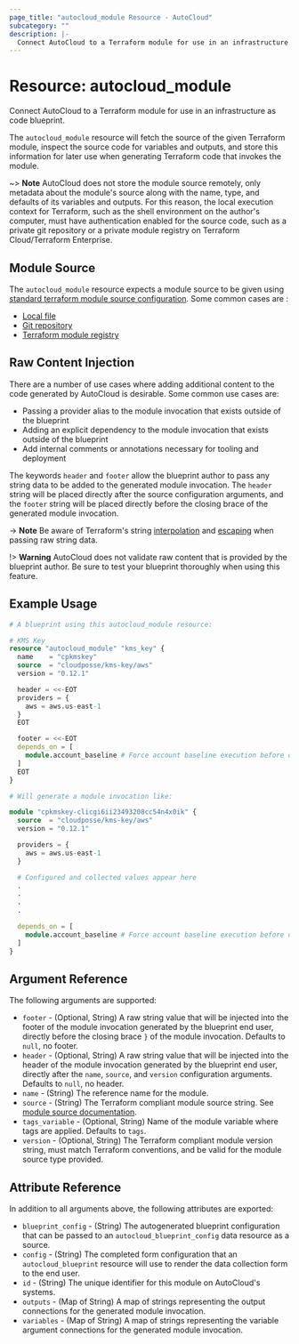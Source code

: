 ```yaml
---
page_title: "autocloud_module Resource - AutoCloud"
subcategory: ""
description: |-
  Connect AutoCloud to a Terraform module for use in an infrastructure as code blueprint.
---
```


# Resource: autocloud_module

Connect AutoCloud to a Terraform module for use in an infrastructure as code blueprint.

The `autocloud_module` resource will fetch the source of the given Terraform module, inspect the source code for variables and outputs, and store this information for later use when generating Terraform code that invokes the module.

~> **Note**
AutoCloud does not store the module source remotely, only metadata about the module's source along with the name, type, and defaults of its variables and outputs. For this reason, the local execution context for Terraform, such as the shell environment on the author's computer, must have authentication enabled for the source code, such as a private git repository or a private module registry on Terraform Cloud/Terraform Enterprise.

## Module Source

The `autocloud_module` resource expects a module source to be given using [standard terraform module source configuration](https://developer.hashicorp.com/terraform/language/modules/sources). Some common cases are :

- [Local file](https://developer.hashicorp.com/terraform/language/modules/sources#local-paths)
- [Git repository](https://developer.hashicorp.com/terraform/language/modules/sources#generic-git-repository)
- [Terraform module registry](https://developer.hashicorp.com/terraform/language/modules/sources#terraform-registry)

## Raw Content Injection

There are a number of use cases where adding additional content to the code generated by AutoCloud is desirable. Some common use cases are:

- Passing a provider alias to the module invocation that exists outside of the blueprint
- Adding an explicit dependency to the module invocation that exists outside of the blueprint
- Add internal comments or annotations necessary for tooling and deployment

The keywords `header` and `footer` allow the blueprint author to pass any string data to be added to the generated module invocation. The `header` string will be placed directly after the source configuration arguments, and the `footer` string will be placed directly before the closing brace of the generated module invocation.

-> **Note**
Be aware of Terraform's string [interpolation](https://developer.hashicorp.com/terraform/language/expressions/strings#interpolation) and [escaping](https://developer.hashicorp.com/terraform/language/expressions/strings#escape-sequences-1) when passing raw string data.

!> **Warning**
AutoCloud does not validate raw content that is provided by the blueprint author. Be sure to test your blueprint thoroughly when using this feature.

## Example Usage
```terraform
# A blueprint using this autocloud_module resource:

# KMS Key
resource "autocloud_module" "kms_key" {
  name    = "cpkmskey"
  source  = "cloudposse/kms-key/aws"
  version = "0.12.1"

  header = <<-EOT
  providers = {
    aws = aws.us-east-1
  }
  EOT

  footer = <<-EOT
  depends_on = [
    module.account_baseline # Force account baseline execution before creating keys
  ]
  EOT
}

# Will generate a module invocation like:

module "cpkmskey-clicgi6ii23493208cc54n4x0ik" {
  source  = "cloudposse/kms-key/aws"
  version = "0.12.1"

  providers = {
    aws = aws.us-east-1
  }

  # Configured and collected values appear here
  .
  .
  .
  .

  depends_on = [
    module.account_baseline # Force account baseline execution before creating keys
  ]
}
```

## Argument Reference

The following arguments are supported:

- `footer` - (Optional, String) A raw string value that will be injected into the footer of the module invocation generated by the blueprint end user, directly before the closing brace `}` of the module invocation. Defaults to `null`, no footer.
- `header` - (Optional, String) A raw string value that will be injected into the header of the module invocation generated by the blueprint end user, directly after the `name`, `source`, and `version` configuration arguments. Defaults to `null`, no header.
- `name` - (String) The reference name for the module.
- `source` - (String) The Terraform compliant module source string. See [module source documentation](https://developer.hashicorp.com/terraform/language/modules/sources).
- `tags_variable` - (Optional, String) Name of the module variable where tags are applied. Defaults to `tags`.
- `version` - (Optional, String) The Terraform compliant module version string, must match Terraform conventions, and be valid for the module source type provided.

## Attribute Reference

In addition to all arguments above, the following attributes are exported:

- `blueprint_config` - (String) The autogenerated blueprint configuration that can be passed to an `autocloud_blueprint_config` data resource as a source.
- `config` - (String) The completed form configuration that an `autocloud_blueprint` resource will use to render the data collection form to the end user.
- `id` - (String) The unique identifier for this module on AutoCloud's systems.
- `outputs` - (Map of String) A map of strings representing the output connections for the generated module invocation.
- `variables` - (Map of String) A map of strings representing the variable argument connections for the generated module invocation.
